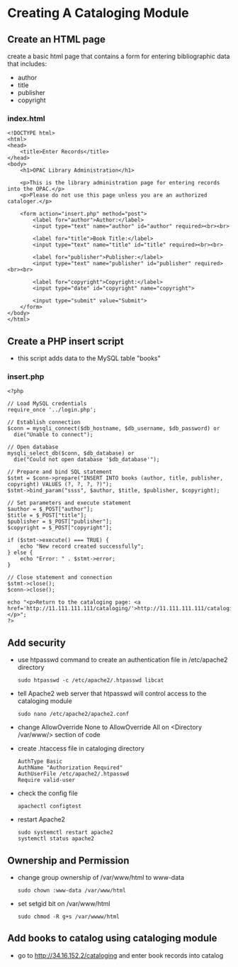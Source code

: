 # Creating A Cataloging Module

## Create an HTML page

create a basic html page that contains a form for entering bibliographic data that includes:
- author
- title
- publisher
- copyright

### index.html

    <!DOCTYPE html>
    <html>
    <head>
        <title>Enter Records</title>
    </head>
    <body>
        <h1>OPAC Library Administration</h1>
    
        <p>This is the library administration page for entering records into the OPAC.</p>
        <p>Please do not use this page unless you are an authorized cataloger.</p>
    
        <form action="insert.php" method="post">
            <label for="author">Author:</label>
            <input type="text" name="author" id="author" required><br><br>
    
            <label for="title">Book Title:</label>
            <input type="text" name="title" id="title" required><br><br>
    
            <label for="publisher">Publisher:</label>
            <input type="text" name="publisher" id="publisher" required><br><br>
    
            <label for="copyright">Copyright:</label>
            <input type="date" id="copyright" name="copyright">
    
            <input type="submit" value="Submit">
        </form>
    </body>
    </html>

## Create a PHP insert script

- this script adds data to the MySQL table "books"

### insert.php

    <?php
    
    // Load MySQL credentials
    require_once '../login.php';
    
    // Establish connection
    $conn = mysqli_connect($db_hostname, $db_username, $db_password) or
      die("Unable to connect");
    
    // Open database
    mysqli_select_db($conn, $db_database) or
      die("Could not open database '$db_database'");
    
    // Prepare and bind SQL statement
    $stmt = $conn->prepare("INSERT INTO books (author, title, publisher, copyright) VALUES (?, ?, ?, ?)");
    $stmt->bind_param("ssss", $author, $title, $publisher, $copyright);
    
    // Set parameters and execute statement
    $author = $_POST["author"];
    $title = $_POST["title"];
    $publisher = $_POST["publisher"];
    $copyright = $_POST["copyright"];
    
    if ($stmt->execute() === TRUE) {
        echo "New record created successfully";
    } else {
        echo "Error: " . $stmt->error;
    }
    
    // Close statement and connection
    $stmt->close();
    $conn->close();
    
    echo "<p>Return to the cataloging page: <a href='http://11.111.111.111/cataloging/'>http://11.111.111.111/cataloging/</a></p>";
    ?>


## Add security

- use htpasswd command to create an authentication file in /etc/apache2 directory
  
      sudo htpasswd -c /etc/apache2/.htpasswd libcat
  
- tell Apache2 web server that htpasswd will control access to the cataloging module
  
      sudo nano /etc/apache2/apache2.conf

- change AllowOverride None to AllowOverride All on <Directory /var/www/> section of code

- create .htaccess file in cataloging directory

      AuthType Basic
      AuthName "Authorization Required"
      AuthUserFile /etc/apache2/.htpasswd
      Require valid-user

- check the config file

      apachectl configtest

- restart Apache2

      sudo systemctl restart apache2
      systemctl status apache2

## Ownership and Permission

- change group ownership of /var/www/html to www-data

      sudo chown :www-data /var/www/html

- set setgid bit on /var/www/html

      sudo chmod -R g+s /var/wwww/html

## Add books to catalog using cataloging module

- go to http://34.16.152.2/cataloging and enter book records into catalog



